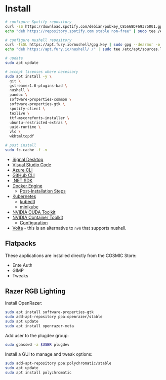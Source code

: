 # Install

```sh
# configure Spotify repository
curl -sS https://download.spotify.com/debian/pubkey_C85668DF69375001.gpg | sudo gpg --dearmor --yes -o /etc/apt/trusted.gpg.d/spotify.gpg
echo "deb https://repository.spotify.com stable non-free" | sudo tee /etc/apt/sources.list.d/spotify.list

# configure nushell repository
curl -fsSL https://apt.fury.io/nushell/gpg.key | sudo gpg --dearmor -o /etc/apt/trusted.gpg.d/fury-nushell.gpg
echo "deb https://apt.fury.io/nushell/ /" | sudo tee /etc/apt/sources.list.d/fury.list

# update
sudo apt update

# accept licenses where necessary
sudo apt install -y \
  git \
  gstreamer1.0-plugins-bad \
  nushell \
  pandoc \
  software-properties-common \
  software-properties-gtk \
  spotify-client \
  texlive \
  ttf-mscorefonts-installer \
  ubuntu-restricted-extras \
  uuid-runtime \
  vlc \
  wkhtmltopdf

# post install
sudo fc-cache -f -v
```

- [Signal Desktop](https://signal.org/download/#)
- [Visual Studio Code](https://code.visualstudio.com/)
- [Azure CLI](https://learn.microsoft.com/en-us/cli/azure/install-azure-cli-linux?pivots=apt#option-2-step-by-step-installation-instructions)
- [GitHub CLI](https://github.com/cli/cli/blob/trunk/docs/install_linux.md)
- [.NET SDK](https://learn.microsoft.com/en-us/dotnet/core/install/linux-scripted-manual#scripted-install)
- [Docker Engine](https://docs.docker.com/engine/install/ubuntu/)
  - [Post-Installation Steps](https://docs.docker.com/engine/install/linux-postinstall/)
- [Kubernetes](https://kubernetes.io/docs/tasks/tools/)
  - [kubectl](https://kubernetes.io/docs/tasks/tools/install-kubectl-linux/)
  - [minikube](https://minikube.sigs.k8s.io/docs/start/?arch=%2Flinux%2Fx86-64%2Fstable%2Fbinary+download)
- [NVIDIA CUDA Toolkit](https://developer.nvidia.com/cuda-downloads)
- [NVIDIA Container Toolkit](https://docs.nvidia.com/datacenter/cloud-native/container-toolkit/latest/install-guide.html)
  - [Configuration](https://docs.nvidia.com/datacenter/cloud-native/container-toolkit/latest/install-guide.html#configuration)
- [Volta](https://volta.sh/) - this is an alternative to `nvm` that supports nushell.

## Flatpacks

These applications are installed directly from the COSMIC Store:

- Ente Auth
- GIMP
- Tweaks

## Razer RGB Lighting

Install OpenRazer:

```sh
sudo apt install software-properties-gtk
sudo add-apt-repository ppa:openrazer/stable
sudo apt update
sudo apt install openrazer-meta
```

Add user to the plugdev group:

```sh
sudo gpasswd -a $USER plugdev
```

Install a GUI to manage and tweak options:

```sh
sudo add-apt-repository ppa:polychromatic/stable
sudo apt update
sudo apt install polychromatic
```